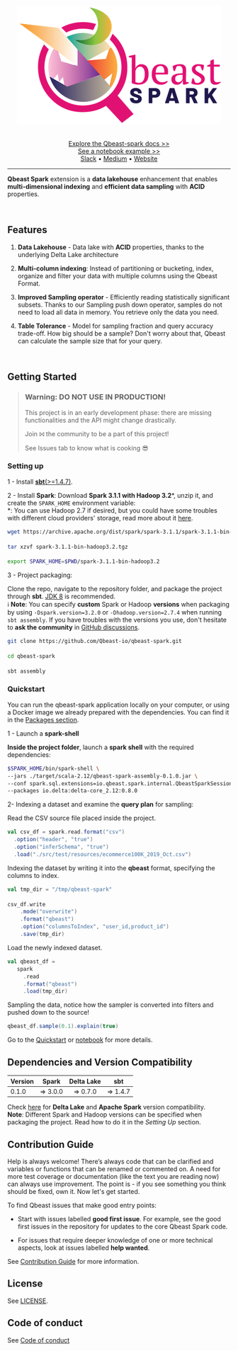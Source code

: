 <p align="center">
	<img src="./docs/images/Qbeast-spark.png" alt="Qbeast spark project"/>
</p>

<p align="center">
	<br/>
	<a href="./docs">Explore the Qbeast-spark docs >></a>
	<br/>
	<a href="./docs/sample_pushdown_demo.ipynb">See a notebook example >></a>
	<br/>
	<a href="https://join.slack.com/t/qbeast-users/shared_invite/zt-w0zy8qrm-tJ2di1kZpXhjDq_hAl1LHw">Slack</a> • <a href="https://blog.qbeast.io/">Medium</a> • <a href="https://qbeast.io">Website</a>
</p>

---
**Qbeast Spark** extension is a **data lakehouse** enhancement that enables **multi-dimensional indexing** and **efficient data sampling** with **ACID** properties.


<br/>
 
## Features

1. **Data Lakehouse** - Data lake with **ACID** properties, thanks to the underlying Delta Lake architecture


2. **Multi-column indexing**:  Instead of partitioning or bucketing, index,  organize and filter your data with multiple columns using the Qbeast Format.
   

3. **Improved Sampling operator** - Efficiently reading statistically significant subsets. Thanks to our Sampling push down operator, samples do not need to load all data in memory. You retrieve only the data you need.
   

4. **Table Tolerance** - Model for sampling fraction and query accuracy trade-off. How big should be a sample? Don't worry about that, Qbeast can calculate the sample size that for your query.

 
<br/>

## Getting Started

>### Warning: DO NOT USE IN PRODUCTION!
> This project is in an early development phase: there are missing functionalities and the API might change drastically.
> 
> Join ⨝ the community to be a part of this project!
> 
> See Issues tab to know what is cooking 😎



### Setting up
1 - Install [**sbt**(>=1.4.7)](https://www.scala-sbt.org/download.html).

2 - Install **Spark**:
Download **Spark 3.1.1 with Hadoop 3.2***, unzip it, and create the `SPARK_HOME` environment variable:<br />
*: You can use Hadoop 2.7 if desired, but you could have some troubles with different cloud providers' storage, read more about it [here](docs/CloudStorages.md).

```bash
wget https://archive.apache.org/dist/spark/spark-3.1.1/spark-3.1.1-bin-hadoop3.2.tgz

tar xzvf spark-3.1.1-bin-hadoop3.2.tgz

export SPARK_HOME=$PWD/spark-3.1.1-bin-hadoop3.2
 ```
 
3 - Project packaging:
 
Clone the repo, navigate to the repository folder, and package the project through **sbt**. [JDK 8](https://www.azul.com/downloads/?version=java-8-lts&package=jdk) is recommended.  
ℹ️ **Note**: You can specify **custom** Spark or Hadoop **versions** when packaging by using `-Dspark.version=3.2.0` or `-Dhadoop.version=2.7.4` when running `sbt assembly`.
If you have troubles with the versions you use, don't hesitate to **ask the community** in [GitHub discussions](https://github.com/Qbeast-io/qbeast-spark/discussions).
``` bash
git clone https://github.com/Qbeast-io/qbeast-spark.git

cd qbeast-spark

sbt assembly
```

### Quickstart
You can run the qbeast-spark application locally on your computer, or using a Docker image we already prepared with the dependencies.
You can find it in the [Packages section](https://github.com/orgs/Qbeast-io/packages?repo_name=qbeast-spark).

1 - Launch a **spark-shell**

**Inside the project folder**, launch a **spark shell** with the required dependencies:

```bash
$SPARK_HOME/bin/spark-shell \
--jars ./target/scala-2.12/qbeast-spark-assembly-0.1.0.jar \
--conf spark.sql.extensions=io.qbeast.spark.internal.QbeastSparkSessionExtension \
--packages io.delta:delta-core_2.12:0.8.0
```

2- Indexing a dataset and examine the **query plan** for sampling:

Read the CSV source file placed inside the project.

```scala
val csv_df = spark.read.format("csv")
  .option("header", "true")
  .option("inferSchema", "true")
  .load("./src/test/resources/ecommerce100K_2019_Oct.csv")
```

Indexing the dataset by writing it into the **qbeast** format, specifying the columns to index.

```scala
val tmp_dir = "/tmp/qbeast-spark"

csv_df.write
	.mode("overwrite")
	.format("qbeast")
	.option("columnsToIndex", "user_id,product_id")
	.save(tmp_dir)
```

Load the newly indexed dataset.

```scala
val qbeast_df =
   spark
     .read
     .format("qbeast")
     .load(tmp_dir)
```

Sampling the data, notice how the sampler is converted into filters and pushed down to the source!

```scala
qbeast_df.sample(0.1).explain(true)
```

Go to the [Quickstart](./docs/Quickstart.md) or [notebook](docs/sample_pushdown_demo.ipynb) for more details.

## Dependencies and Version Compatibility
|Version     |Spark       |Delta Lake  |sbt         |
|------------|:----------:|:----------:|:----------:|
|0.1.0       |=> 3.0.0    |=> 0.7.0    |=> 1.4.7    |

Check [here](https://docs.delta.io/latest/releases.html) for **Delta Lake** and **Apache Spark** version compatibility.  
**Note**: Different Spark and Hadoop versions can be specified when packaging the project. Read how to do it in the _Setting Up_ section.


## Contribution Guide


Help is always welcome! There’s always code that can be clarified and variables or functions that can be renamed or commented on. A need for more test coverage or documentation (like the text you are reading now) can always use improvement. The point is - if you see something you think should be fixed, own it. Now let's get started.


To find Qbeast issues that make good entry points:

- Start with issues labelled **good first issue**. For example, see the good first issues in the repository for updates to the core Qbeast Spark code.

- For issues that require deeper knowledge of one or more technical aspects, look at issues labelled **help wanted**.

See [Contribution Guide](/CONTRIBUTING.md) for more information. 

## License
See [LICENSE](/LICENSE).

## Code of conduct

See [Code of conduct](/CODE_OF_CONDUCT.md)

